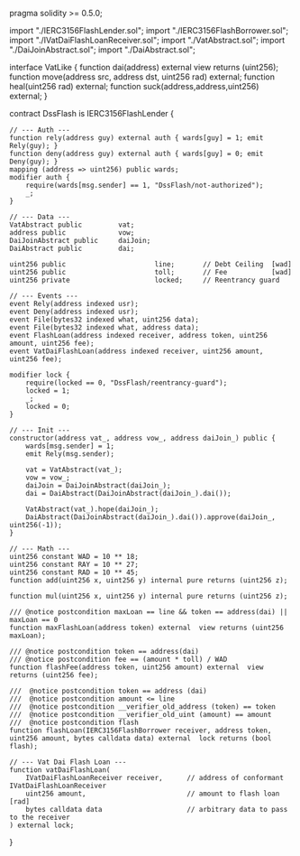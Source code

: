 pragma solidity >= 0.5.0;

import "./IERC3156FlashLender.sol";
import "./IERC3156FlashBorrower.sol";
import "./IVatDaiFlashLoanReceiver.sol";
import "./VatAbstract.sol";
import "./DaiJoinAbstract.sol";
import "./DaiAbstract.sol";

interface VatLike {
    function dai(address) external view returns (uint256);
    function move(address src, address dst, uint256 rad) external;
    function heal(uint256 rad) external;
    function suck(address,address,uint256) external;
}

contract DssFlash is IERC3156FlashLender {

    // --- Auth ---
    function rely(address guy) external auth { wards[guy] = 1; emit Rely(guy); }
    function deny(address guy) external auth { wards[guy] = 0; emit Deny(guy); }
    mapping (address => uint256) public wards;
    modifier auth {
        require(wards[msg.sender] == 1, "DssFlash/not-authorized");
        _;
    }

    // --- Data ---
    VatAbstract public         vat;
    address public             vow;
    DaiJoinAbstract public     daiJoin;
    DaiAbstract public         dai;
    
    uint256 public                      line;       // Debt Ceiling  [wad]
    uint256 public                      toll;       // Fee           [wad]
    uint256 private                     locked;     // Reentrancy guard

    // --- Events ---
    event Rely(address indexed usr);
    event Deny(address indexed usr);
    event File(bytes32 indexed what, uint256 data);
    event File(bytes32 indexed what, address data);
    event FlashLoan(address indexed receiver, address token, uint256 amount, uint256 fee);
    event VatDaiFlashLoan(address indexed receiver, uint256 amount, uint256 fee);

    modifier lock {
        require(locked == 0, "DssFlash/reentrancy-guard");
        locked = 1;
        _;
        locked = 0;
    }

    // --- Init ---
    constructor(address vat_, address vow_, address daiJoin_) public {
        wards[msg.sender] = 1;
        emit Rely(msg.sender);

        vat = VatAbstract(vat_);
        vow = vow_;
        daiJoin = DaiJoinAbstract(daiJoin_);
        dai = DaiAbstract(DaiJoinAbstract(daiJoin_).dai());

        VatAbstract(vat_).hope(daiJoin_);
        DaiAbstract(DaiJoinAbstract(daiJoin_).dai()).approve(daiJoin_, uint256(-1));
    }

    // --- Math ---
    uint256 constant WAD = 10 ** 18;
    uint256 constant RAY = 10 ** 27;
    uint256 constant RAD = 10 ** 45;
    function add(uint256 x, uint256 y) internal pure returns (uint256 z);
    
    function mul(uint256 x, uint256 y) internal pure returns (uint256 z);

    /// @notice postcondition maxLoan == line && token == address(dai) || maxLoan == 0 
    function maxFlashLoan(address token) external  view returns (uint256 maxLoan);

    /// @notice postcondition token == address(dai)
    /// @notice postcondition fee == (amount * toll) / WAD
    function flashFee(address token, uint256 amount) external  view returns (uint256 fee);

    ///  @notice postcondition token == address (dai)
    ///  @notice postcondition amount <= line
    ///  @notice postcondition __verifier_old_address (token) == token
    ///  @notice postcondition __verifier_old_uint (amount) == amount
    ///  @notice postcondition flash 
    function flashLoan(IERC3156FlashBorrower receiver, address token, uint256 amount, bytes calldata data) external  lock returns (bool flash);

    // --- Vat Dai Flash Loan ---
    function vatDaiFlashLoan(
        IVatDaiFlashLoanReceiver receiver,      // address of conformant IVatDaiFlashLoanReceiver
        uint256 amount,                         // amount to flash loan [rad]
        bytes calldata data                     // arbitrary data to pass to the receiver
    ) external lock;
}
